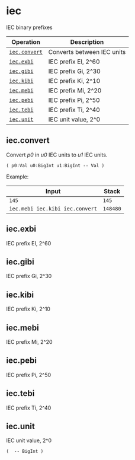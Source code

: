 <!-- Document generated by "gen-doc"; DO NOT EDIT -->
# iec

IEC binary prefixes

| Operation              | Description
|------------------------|---------------
| [`iec.convert`](#iec.convert) | Converts between IEC units
| [`iec.exbi`](#iec.exbi) | IEC prefix EI, 2^60
| [`iec.gibi`](#iec.gibi) | IEC prefix Gi, 2^30
| [`iec.kibi`](#iec.kibi) | IEC prefix Ki, 2^10
| [`iec.mebi`](#iec.mebi) | IEC prefix Mi, 2^20
| [`iec.pebi`](#iec.pebi) | IEC prefix Pi, 2^50
| [`iec.tebi`](#iec.tebi) | IEC prefix Ti, 2^40
| [`iec.unit`](#iec.unit) | IEC unit value, 2^0


## iec.convert

Convert *p0* in *u0* IEC units to *u1* IEC units.

```
( p0:Val u0:BigInt u1:BigInt -- Val )
```

Example:

<!-- test: iec.convert -->

| Input                           | Stack
|---------------------------------|---------------
| `145                          ` | `145`
| `iec.mebi iec.kibi iec.convert` | `148480`

## iec.exbi

IEC prefix EI, 2^60


## iec.gibi

IEC prefix Gi, 2^30


## iec.kibi

IEC prefix Ki, 2^10


## iec.mebi

IEC prefix Mi, 2^20


## iec.pebi

IEC prefix Pi, 2^50


## iec.tebi

IEC prefix Ti, 2^40


## iec.unit

IEC unit value, 2^0

```
(  -- BigInt )
```

